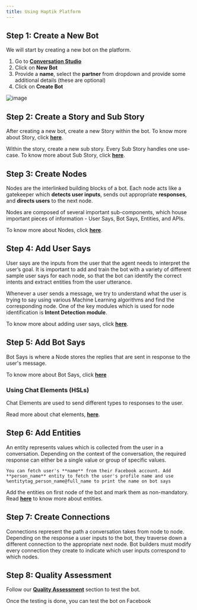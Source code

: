 ```yaml
---
title: Using Haptik Platform
---
```


## Step 1: Create a New Bot

We will start by creating a new bot on the platform. 

1. Go to [**Conversation Studio**](https://staging.hellohaptik.com/mogambo/#/bots)
2. Click on **New Bot**
3. Provide a **name**, select the **partner** from dropdown and provide some additional details (these are optional)
4. Click on **Create Bot**

![image](https://user-images.githubusercontent.com/75118325/114122315-a5c97500-990d-11eb-999f-425e88d6add9.png)

## Step 2: Create a Story and Sub Story

After creating a new bot, create a new Story within the bot. 
To know more about Story, click [**here**](https://docs.haptik.ai/bot-builder/basic/creating-story).

Within the story, create a new sub story. Every Sub Story handles one use-case. 
To know more about Sub Story, click [**here**](https://docs.haptik.ai/bot-builder/basic/creating-story).

## Step 3: Create Nodes

Nodes are the interlinked building blocks of a bot. Each node acts like a gatekeeper which **detects user inputs**, sends out appropriate **responses**, and **directs users** to the next node. 

Nodes are composed of several important sub-components, which house important pieces of information - User Says, Bot Says, Entities, and APIs.

To know more about Nodes, click [**here**](https://docs.haptik.ai/bot-builder/basic/creating-nodes).

## Step 4: Add User Says

User says are the inputs from the user that the agent needs to interpret the user’s goal. It is important to add and train the bot with a variety of different sample user says for each node, so that the bot can identify the correct intents and extract entities from the user utterance.

Whenever a user sends a message, we try to understand what the user is trying to say using various Machine Learning algorithms and find the corresponding node. One of the key modules which is used for node identification is **Intent Detection module**.

To know more about adding user says, click [**here**](https://docs.haptik.ai/bot-builder/basic/user-says-guidelines).

## Step 5: Add Bot Says

Bot Says is where a Node stores the replies that are sent in response to the user's message. 

To know more about Bot Says, click [**here**](https://docs.haptik.ai/bot-builder/basic/bot-says)

### Using Chat Elements (HSLs)

Chat Elements are used to send different types to responses to the user.

Read more about chat elements, [**here**](https://docs.haptik.ai/bot-builder/basic/chat-elements).

## Step 6: Add Entities

An entity represents values which is collected from the user in a conversation. Depending on the context of the conversation, the required response can either be a single value or group of specific values.

`
You can fetch user's **name** from their Facebook account.
Add **person_name** entity to fetch the user's profile name and use %entitytag_person_name@full_name to print the name on bot says `

Add the entities on first node of the bot and mark them as non-mandatory. Read [**here**](https://docs.haptik.ai/bot-builder/basic/entities) to know more about entities.

## Step 7: Create Connections

Connections represent the path a conversation takes from node to node. Depending on the response a user inputs to the bot, they traverse down a different connection to the appropriate next node. Bot builders must modify every connection they create to indicate which user inputs correspond to which nodes.

## Step 8: Quality Assessment

Follow our [**Quality Assessment**](https://docs.haptik.ai/bot-builder/basic/testing-bot) section to test the bot.

Once the testing is done, you can test the bot on Facebook
